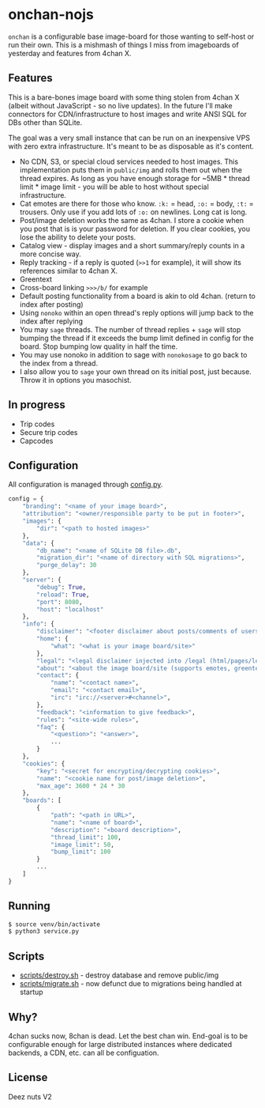 # onchan-nojs

`onchan` is a configurable base image-board for those wanting to self-host or run their own. This is a mishmash of things I miss from imageboards of yesterday and features from 4chan X.

## Features

This is a bare-bones image board with some thing stolen from 4chan X (albeit without JavaScript - so no live updates). In the future I'll make connectors for CDN/infrastructure to host images and write ANSI SQL for DBs other than SQLite. 

The goal was a very small instance that can be run on an inexpensive VPS with zero extra infrastructure. It's meant to be as disposable as it's content.

* No CDN, S3, or special cloud services needed to host images. This implementation puts them in `public/img` and rolls them out when the thread expires. As long as you have enough storage for ~5MB * thread limit * image limit - you will be able to host without special infrastructure.
* Cat emotes are there for those who know. `:k:` = head, `:o:` = body, `:t:` = trousers. Only use if you add lots of `:o:` on newlines. Long cat is long.
* Post/image deletion works the same as 4chan. I store a cookie when you post that is is your password for deletion. If you clear cookies, you lose the ability to delete your posts.
* Catalog view - display images and a short summary/reply counts in a more concise way.
* Reply tracking - if a reply is quoted (`>>1` for example), it will show its references similar to 4chan X.
* Greentext
* Cross-board linking `>>>/b/` for example
* Default posting functionality from a board is akin to old 4chan. (return to index after posting)
* Using `nonoko` within an open thread's reply options will jump back to the index after replying
* You may `sage` threads. The number of thread replies + `sage` will stop bumping the thread if it exceeds the bump limit defined in config for the board. Stop bumping low quality in half the time.
* You may use nonoko in addition to sage with `nonokosage` to go back to the index from a thread.
* I also allow you to `sage` your own thread on its initial post, just because. Throw it in options you masochist.

## In progress

* Trip codes
* Secure trip codes
* Capcodes

## Configuration

All configuration is managed through [config.py](./config.py).

```python
config = {
    "branding": "<name of your image board>",
    "attribution": "<owner/responsible party to be put in footer>",
    "images": {
        "dir": "<path to hosted images>"
    },
    "data": {
        "db_name": "<name of SQLite DB file>.db",
        "migration_dir": "<name of directory with SQL migrations>",
        "purge_delay": 30
    },
    "server": {
        "debug": True,
        "reload": True,
        "port": 8080,
        "host": "localhost"
    },
    "info": {
        "disclaimer": "<footer disclaimer about posts/comments of users>",
        "home": {
            "what": "<what is your image board/site>"
        },
        "legal": "<legal disclaimer injected into /legal (html/pages/legal.html)",
        "about": "<about the image board/site (supports emotes, greentext, links, etc)>",
        "contact": {
            "name": "<contact name>",
            "email": "<contact email>",
            "irc": "irc://<server>#<channel>",
        },
        "feedback": "<information to give feedback>",
        "rules": "<site-wide rules>",
        "faq": {
            "<question>": "<answer>",
            ...
        }
    },
    "cookies": {
        "key": "<secret for encrypting/decrypting cookies>",
        "name": "<cookie name for post/image deletion>",
        "max_age": 3600 * 24 * 30
    },
    "boards": [
        {
            "path": "<path in URL>",
            "name": "<name of board>",
            "description": "<board description>",
            "thread_limit": 100,
            "image_limit": 50,
            "bump_limit": 100
        }
        ...
    ]
}
```

## Running

```bash
$ source venv/bin/activate
$ python3 service.py
```

## Scripts

* [scripts/destroy.sh](./scripts/destroy.sh) - destroy database and remove public/img
* [scripts/migrate.sh](./scripts/migrate.sh) - now defunct due to migrations being handled at startup

## Why?

4chan sucks now, 8chan is dead. Let the best chan win. End-goal is to be configurable enough for large
distributed instances where dedicated backends, a CDN, etc. can all be configuation.

## License

Deez nuts V2